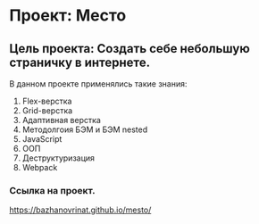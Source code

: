 # Проект: Место

## Цель проекта: Создать себе небольшую страничку в интернете. 

В данном проекте применялись такие знания:
1. Flex-верстка
2. Grid-верстка
3. Адаптивная верстка
4. Методолгоия БЭМ и БЭМ nested
5. JavaScript
6. ООП
7. Деструктуризация
8. Webpack


### Ссылка на проект. 
https://bazhanovrinat.github.io/mesto/
